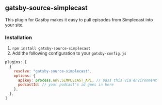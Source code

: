 ## gatsby-source-simplecast

This plugin for Gastby makes it easy to pull episodes from Simplecast into your
site.

### Installation

1. `npm install gatsby-source-simplecast`
2. Add the following configuration to your `gatsby-config.js`

```js
plugins: [
  {
    resolve: "gatsby-source-simplecast",
    options: {
      apikey: process.env.SIMPLECAST_API, // pass this via environment variables and 
      podcastId: // your podcast's id goes in here
    },
  },
]
```
